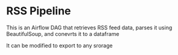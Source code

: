 # RSS Pipeline

This is an Airflow DAG that retrieves RSS feed data, parses it using BeautifulSoup, and conevrts it to a dataframe

It can be modified to export to any srorage
